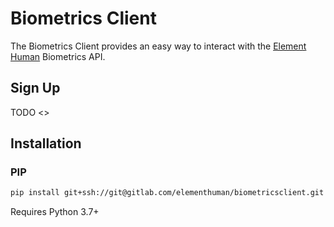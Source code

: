 # Biometrics Client

The Biometrics Client provides an easy way to interact with
the [Element Human](https://www.elementhuman.com) Biometrics API.

## Sign Up

TODO <<instructions on how to sign up with us to get api credentials>> 

## Installation

### PIP

```bash
pip install git+ssh://git@gitlab.com/elementhuman/biometricsclient.git
```

Requires Python 3.7+
